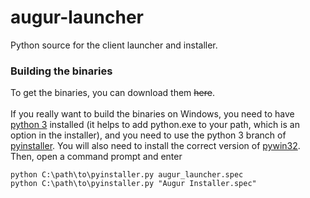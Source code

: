 # augur-launcher
Python source for the client launcher and installer.

### Building the binaries
To get the binaries, you can download them ~~here~~. <br><br>
If you really want to build the binaries on Windows, you need to have [python 3](https://www.python.org/downloads/windows/) installed (it helps to add python.exe to your path, which is an option in the installer), and you need to use the python 3 branch of [pyinstaller](https://github.com/pyinstaller/pyinstaller/tree/python3). You will also need to install the correct version of [pywin32](http://sourceforge.net/projects/pywin32/files/pywin32/Build%20219/). Then, open a command prompt and enter
```
python C:\path\to\pyinstaller.py augur_launcher.spec
python C:\path\to\pyinstaller.py "Augur Installer.spec"
```
